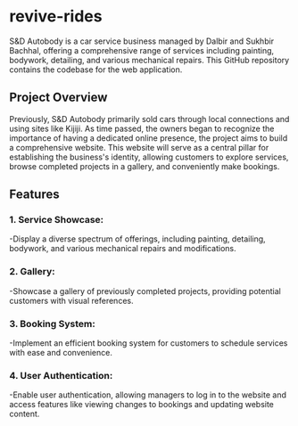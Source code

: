 # revive-rides

S&D Autobody is a car service business managed by Dalbir and Sukhbir Bachhal, offering a comprehensive range of services including painting, bodywork, detailing, and various mechanical repairs. This GitHub repository contains the codebase for the web application.

## Project Overview
Previously, S&D Autobody primarily sold cars through local connections and using sites like Kijiji. As time passed, the owners began to recognize the importance of having a dedicated online presence, the project aims to build a comprehensive website. This website will serve as a central pillar for establishing the business's identity, allowing customers to explore services, browse completed projects in a gallery, and conveniently make bookings.

## Features

### 1. Service Showcase:

  -Display a diverse spectrum of offerings, including painting, detailing, bodywork, and various mechanical repairs and modifications.

### 2. Gallery:

  -Showcase a gallery of previously completed projects, providing potential customers with visual references.

### 3. Booking System:

  -Implement an efficient booking system for customers to schedule services with ease and convenience.

### 4. User Authentication:

  -Enable user authentication, allowing managers to log in to the website and access features like viewing changes to bookings and updating website content.
